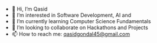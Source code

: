 - 👋 Hi, I’m Qasid
- 👀 I’m interested in Software Development, AI and 
- 🌱 I’m currently learning Computer Science Fundamentals
- 💞️ I’m looking to collaborate on Hackathons and Projects
- 📫 How to reach me: qasidgondal45@gmail.com

